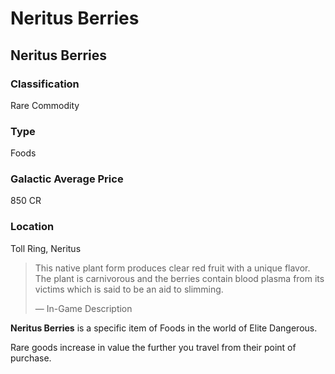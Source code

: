# Neritus Berries
## Neritus Berries

### Classification

Rare Commodity

### Type

Foods

### Galactic Average Price

850 CR

### Location

Toll Ring, Neritus

> 
> 
> This native plant form produces clear red fruit with a unique flavor. The plant is carnivorous and the berries contain blood plasma from its victims which is said to be an aid to slimming.
> 
> 
> — In-Game Description
> 

**Neritus Berries** is a specific item of Foods in the world of Elite Dangerous.

Rare goods increase in value the further you travel from their point of purchase.